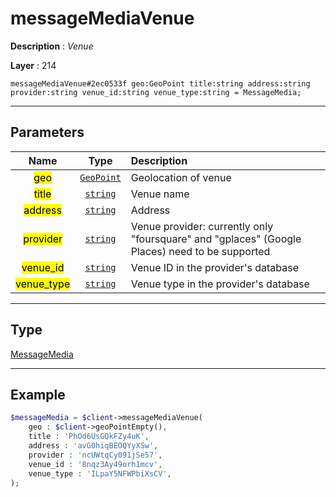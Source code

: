 # messageMediaVenue

**Description** : *Venue*

**Layer** : 214

```tl
messageMediaVenue#2ec0533f geo:GeoPoint title:string address:string provider:string venue_id:string venue_type:string = MessageMedia;
```

---

## Parameters

| Name | Type | Description |
| :---: | :---: | :--- |
| <mark>geo</mark> | [`GeoPoint`](type/GeoPoint) | Geolocation of venue |
| <mark>title</mark> | [`string`](type/string) | Venue name |
| <mark>address</mark> | [`string`](type/string) | Address |
| <mark>provider</mark> | [`string`](type/string) | Venue provider: currently only "foursquare" and "gplaces" (Google Places) need to be supported |
| <mark>venue_id</mark> | [`string`](type/string) | Venue ID in the provider's database |
| <mark>venue_type</mark> | [`string`](type/string) | Venue type in the provider's database |

---

## Type

[MessageMedia](type/MessageMedia)

---

## Example

```php
$messageMedia = $client->messageMediaVenue(
	geo : $client->geoPointEmpty(),
	title : 'PhOd6UsGQkFZy4uK',
	address : 'avG0hiqBEOQYyXSw',
	provider : 'ncUWtqCy091jSe57',
	venue_id : '8nqz3Ay49orh1mcv',
	venue_type : 'ILpaY5NFWPbiXsCV',
);
```